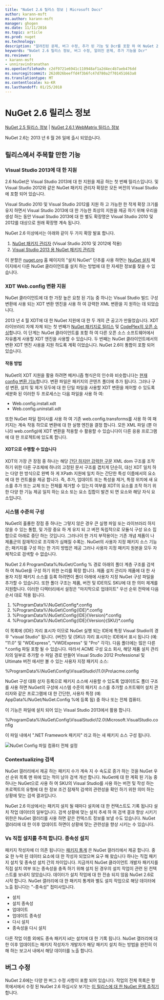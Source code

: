 ```yaml
---
title: "NuGet 2.6 릴리스 정보 | Microsoft Docs"
author: karann-msft
ms.author: karann-msft
manager: ghogen
ms.date: 11/11/2016
ms.topic: article
ms.prod: nuget
ms.technology: 
description: "알려진된 문제, 버그 수정, 추가 된 기능 및 Dcr를 포함 하 여 NuGet 2.6에 대 한 릴리스 정보입니다."
keywords: "NuGet 2.6 릴리스 정보, 버그 수정, 알려진 문제, 추가 기능을 Dcr"
ms.reviewer:
- karann-msft
- unniravindranathan
ms.openlocfilehash: c2df9721e6941c110948af1a2d4ec4b7aeb476dd
ms.sourcegitcommit: 262d026beeffd4f3b6fc47d780a2f701451663a8
ms.translationtype: MT
ms.contentlocale: ko-KR
ms.lasthandoff: 01/25/2018
---
```

# <a name="nuget-26-release-notes"></a>NuGet 2.6 릴리스 정보

[NuGet 2.5 릴리스 정보](../release-notes/nuget-2.5.md) | [NuGet 2.6.1 WebMatrix 릴리스 정보](../release-notes/nuget-2.6.1-for-webmatrix.md)

NuGet 2.6는 2013 년 6 월 26 일에 출시 되었습니다.

## <a name="notable-features-in-the-release"></a>릴리스에서 주목할 만한 기능

### <a name="support-for-visual-studio-2013"></a>Visual Studio 2013에 대 한 지원

2.6 NuGet은 Visual Studio 2013에 대 한 지원을 제공 하는 첫 번째 릴리스입니다. 및 Visual Studio 2012와 같은 NuGet 패키지 관리자 확장은 모든 버전의 Visual Studio에 포함 되어 있습니다.

Visual Studio 2010 및 Visual Studio 2012를 지원 하 고 가능한 한 작게 확장 크기를 유지 하면서 Visual Studio 2013에 대 한 가능한 최상의 지원을 제공 하기 위해 우리을 생성 하는 동안 Visual Studio 2013에 대 한 별도 확장명은 Visual Studio 2010 및 2012를 대상으로 원래 확장명 계속 됩니다.

NuGet 2.6 이상에서는 아래와 같이 두 가지 확장 발표 합니다.

1. [NuGet 패키지 관리자](https://marketplace.visualstudio.com/items?itemName=NuGetTeam.NuGetPackageManager) (Visual Studio 2010 및 2012에 적용)
1. [Visual Studio 2013 용 NuGet 패키지 관리자](https://marketplace.visualstudio.com/items?itemName=NuGetTeam.NuGetPackageManagerforVisualStudio2013)

이 분할은 [nuget.org](https://nuget.org) 홈 페이지의 "설치 NuGet" 단추를 사용 하면는 [NuGet 설치](../install-nuget-client-tools.md) 페이지에서 다른 NuGet 클라이언트를 설치 하는 방법에 대 한 자세한 정보를 찾을 수 있습니다.

<a name="xdt"></a>

### <a name="xdt-webconfig-transformation-support"></a>XDT Web.config 변환 지원

NuGet 클라이언트에 대 한 가장 높은 요청 된 기능 중 하나는 Visual Studio 빌드 구성 변환에 사용 되는 XDT 변환 엔진을 사용 하 여 강력한 XML 변환을 지 원하는 데 되었습니다.

2013 년 4 월 XDT에 대 한 NuGet 지원에 대 한 두 개의 큰 공고가 만들었습니다. XDT 라이브러리 자체 자체 되는 첫 번째가 [NuGet 패키지로 릴리스](https://nuget.org/packages/Microsoft.Web.Xdt) 및 [CodePlex의 오픈 소싱](http://xdt.codeplex.com/)합니다. 이 단계는 NuGet 클라이언트를 포함 하 여 다른 오픈 소스 소프트웨어에서 자유롭게 사용할 XDT 엔진을 사용할 수 있습니다. 두 번째는 NuGet 클라이언트에서의 변환 XDT 엔진 사용을 지원 하도록 계획 이었습니다. NuGet 2.6이 통합이 포함 되어 있습니다.

#### <a name="how-it-works"></a>작동 방법

NuGet의 XDT 지원을 활용 하려면 메커니즘 형식은의 인수와 비슷합니다는 [현재 config 변환 기능](../create-packages/source-and-config-file-transformations.md)합니다.
변환 파일은 패키지의 콘텐츠 폴더에 추가 됩니다. 그러나 구성 변환, 설치 및 제거 모두에 대 한 단일 파일을 사용할 XDT 변환을 제어할 수 있도록 세분화 된 이러한 두 프로세스는 다음 파일을 사용 하 여:

- Web.config.install.xdt
- Web.config.uninstall.xdt

또한 NuGet 파일 접미사를 사용 하 여 기존 web.config.transforms를 사용 하 여 패키지는 계속 작동 하므로 변환에 대 한 실행 엔진을 결정 합니다. 모든 XML 파일 (뿐 아니라 web.config)에 XDT 변환을 적용할 수 활용할 수 있습니다이 다른 응용 프로그램에 대 한 프로젝트에 있도록 합니다.

#### <a name="what-you-can-do-with-xdt"></a>XDT으로 수행할 수 있습니다

XDT의 가장 큰 장점 중 하나는 해당 [간단 하지만 강력한 구문](http://msdn.microsoft.com/library/dd465326.aspx) XML dom 구조를 조작 하기 위한 다른 구조체에 하나의 고정된 문서 구조를 겹치게 단순히, 대신 XDT 일치 하는 다양 한 방식으로 완벽 하 게 XPath 지원에 일치 하는 간단한 특성 이름에서의 요소에 대 한 컨트롤을 제공 합니다. 즉, 추가, 업데이트 또는 특성을 제거, 특정 위치에 새 요소를 추가 또는 교체 또는 전체를 제거할 수 있는지 여부를 XDT의 요소를 조작 하기 위한 다양 한 기능 제공 일치 하는 요소 또는 요소 집합이 발견 되 면 요소와 해당 자식 요소입니다.

### <a name="machine-wide-configuration"></a>시스템 수준의 구성

NuGet의 훌륭한 장점 중 하나는 그렇지 않은 경우 큰 실행 파일 또는 라이브러리 하지 않을 수 있는 통합, 및 가장 중요 하 게 유지 되 고 버전 독립적으로 모듈식 구성 요소 집합으로 아래로 중단 하는 것입니다. 그러나이 한 가지 부작용이는 기존 개념 제품이 나 제품군의 잠재적으로 조각화가 심해질 수록는.
NuGet의 사용자 지정 패키지 소스 기능은; 패키지를 구성 하는 한 가지 방법은 제공 그러나 사용자 지정 패키지 원본을 모두 자체적으로 검색할 수 없습니다.

NuGet 2.6 ProgramData%/NuGet/Config % 경로 아래의 폴더 계층 구조를 검색 하 여 NuGet을 구성 하기 위한 논리를 확장 합니다. 제품 설치 관리자 제품에 대 한 사용자 지정 패키지 소스를 등록 하려면이 폴더 아래에 사용자 지정 NuGet 구성 파일을 추가할 수 있습니다. 또한 폴더 구조는 제품, 버전 및 IDE의도 SKU에 대 한 의미 체계를 지원합니다. 이러한 디렉터리에서 설정은 "마지막으로 업데이트" 우선 순위 전략에 다음 순서 대로 적용 됩니다.

1. %ProgramData%\NuGet\Config\*.config
2. %ProgramData%\NuGet\Config\{IDE}\*.config
3. %ProgramData%\NuGet\Config\{IDE}\{Version}\*.config
4. %ProgramData%\NuGet\Config\{IDE}\{Version}\{SKU}\*.config

이 목록에 {IDE} 자리 표시자 이므로 NuGet 실행 되는 IDE에 특정 Visual Studio의 경우 "visual Studio" 됩니다. {버전} 및 {SKU} 자리 표시자는 IDE에서 표시 됩니다 (예: "11.0" 및 "WDExpress", "VWDExpress" 및 "Pro" 각각). 다음 폴더에는 많은 다른 *.config 파일 포함 될 수 있습니다.
따라서 ACME 구성 요소 회사, 해당 제품 설치 관리자의 일부로 추가할 수 파일 경로 만들어 Visual Studio 2012 Professional 및 Ultimate 버전 에서만 볼 수 있는 사용자 지정 패키지 소스:

%ProgramData%\NuGet\Config\VisualStudio\11.0\Pro\acme.config

NuGet 구성 대화 상자 등록으로 패키지 소스에 사용할 수 있도록 업데이트도 폴더 구조를 사용 하면 NuGet의 구성에 시스템 수준의 패키지 소스를 추가할 소프트웨어 설치 관리자와 같은 프로그램에 대 한 간단한, 사용자 특정 (예: AppData%/NuGet/NuGet.Config %에 등록 됨) 중 하나 또는 전체 컴퓨터.

이 기능은 파일에 설치 되어 있는 Visual Studio 2013에서 활용 합니다.

%ProgramData%\NuGet\Config\VisualStudio\12.0\Microsoft.VisualStudio.config

이 파일 내에서 ".NET Framework 패키지" 라고 하는 새 패키지 소스 구성 됩니다.

![NuGet Config 파일 컴퓨터 전체 설정](./media/NuGet-Config-File-Machine-Wide.png)

### <a name="contextualizing-search"></a>Contextualizing 검색

NuGet 갤러리에서 제공 하는 패키지 수가 계속 지 수 속도로 증가 하는 것을 NuGet 우선 순위 목록 맨 위에 있는 적이 남아 검색 개선 합니다. NuGet에 대 한 계획 된 기능 중 하나는 NuGet으로 사용 하 여 SKU의 Visual Studio를 사용 하는 버전 및 작성 하는 프로젝트의 유형에 대 한 정보 조건 잠재적 검색의 관련성을 확인 하기 위한 의미 하는 상황에 맞는 검색 결과입니다.

NuGet 2.6 이상에서는 패키지 설치 될 때마다 설치에 대 한 컨텍스트도 기록 됩니다 설치 작업 데이터의 일부입니다.  검색 상황에 맞는 설치 추세 하 여 검색 결과 향상 시키기 위한은 NuGet 갤러리를 사용 하면 같은 컨텍스트 정보를 보낼 수도 있습니다.  NuGet 갤러리에 대 한 이후 업데이트 하면이 상황에 맞는 관련성을 향상 시키는 수 있습니다.

### <a name="tracking-direct-installs-vs-dependency-installs"></a>Vs 직접 설치를 추적 합니다. 종속성 설치

패키지 작성자에 더 의존 됩니다는 [패키지 통계](http://blog.nuget.org/20130226/Introducing-Package-Statistics.html) 은 NuGet 갤러리에서 제공 합니다.  중요 한 누락 된 데이터 요소에 대 한 작성자 되었으며 요구 해 왔습니다 하나는 직접 패키지 설치 및 종속성 설치 간의 차이입니다.  지금까지 NuGet 클라이언트 개발자 패키지를 직접 설치 여부 또는 종속성을 충족 하기 위해 설치 된 경우의 설치 작업이 관련 된 컨텍스트를 보내지 않았습니다.
데이터가 설치 작업에 대 한 전송 되지 않음 NuGet 2.6로 시작 합니다.  NuGet 갤러리에 대 한 패키지 통계와 별도 설치 작업으로 해당 데이터에 노출 됩니다는 "-종속성" 접미사입니다.

* 설치
* 설치 종속성
* 업데이트
* 업데이트 종속성
* 다시 설치
* 종속성을 다시 설치

다른 작업 이름 외에도 종속 패키지 id는 설치에 대 한 기록 됩니다.  NuGet 갤러리에 대 한 이후 업데이트는 패키지 작성자가 개발자가 해당 패키지 설치 하는 방법을 완전히 이해 하는 보고서 내에서 해당 데이터를 노출 합니다.

## <a name="bug-fixes"></a>버그 수정

NuGet 2.6에는 다양 한 버그 수정 사항이 포함 되어 있습니다. 작업의 전체 목록은 항목에서에서 수정 된 NuGet 2.6 하십시오 보기는 [이 릴리스에 대 한 NuGet 문제 추적기](https://nuget.codeplex.com/workitem/list/advanced?keyword=&status=Closed&type=All&priority=All&release=NuGet%202.6&assignedTo=All&component=All&sortField=LastUpdatedDate&sortDirection=Descending&page=0&reasonClosed=All)합니다.